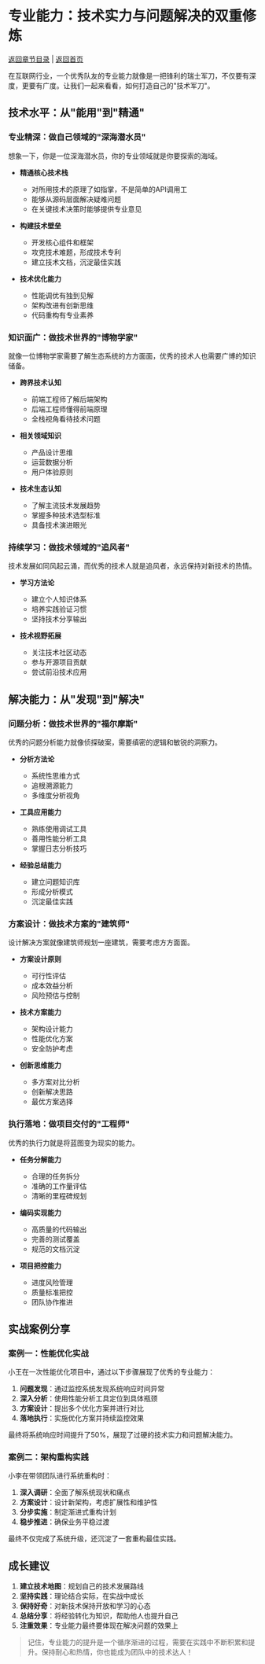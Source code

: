# 专业能力：技术实力与问题解决的双重修炼

[返回章节目录](./index.md) | [返回首页](../README.md)

在互联网行业，一个优秀队友的专业能力就像是一把锋利的瑞士军刀，不仅要有深度，更要有广度。让我们一起来看看，如何打造自己的"技术军刀"。

## 技术水平：从"能用"到"精通"

### 专业精深：做自己领域的"深海潜水员"

想象一下，你是一位深海潜水员，你的专业领域就是你要探索的海域。

- **精通核心技术栈**
  - 对所用技术的原理了如指掌，不是简单的API调用工
  - 能够从源码层面解决疑难问题
  - 在关键技术决策时能够提供专业意见

- **构建技术壁垒**
  - 开发核心组件和框架
  - 攻克技术难题，形成技术专利
  - 建立技术文档，沉淀最佳实践

- **技术优化能力**
  - 性能调优有独到见解
  - 架构改进有创新思维
  - 代码重构有专业素养

### 知识面广：做技术世界的"博物学家"

就像一位博物学家需要了解生态系统的方方面面，优秀的技术人也需要广博的知识储备。

- **跨界技术认知**
  - 前端工程师了解后端架构
  - 后端工程师懂得前端原理
  - 全栈视角看待技术问题

- **相关领域知识**
  - 产品设计思维
  - 运营数据分析
  - 用户体验原则

- **技术生态认知**
  - 了解主流技术发展趋势
  - 掌握多种技术选型标准
  - 具备技术演进眼光

### 持续学习：做技术领域的"追风者"

技术发展如同风起云涌，而优秀的技术人就是追风者，永远保持对新技术的热情。

- **学习方法论**
  - 建立个人知识体系
  - 培养实践验证习惯
  - 坚持技术分享输出

- **技术视野拓展**
  - 关注技术社区动态
  - 参与开源项目贡献
  - 尝试前沿技术应用

## 解决能力：从"发现"到"解决"

### 问题分析：做技术世界的"福尔摩斯"

优秀的问题分析能力就像侦探破案，需要缜密的逻辑和敏锐的洞察力。

- **分析方法论**
  - 系统性思维方式
  - 追根溯源能力
  - 多维度分析视角

- **工具应用能力**
  - 熟练使用调试工具
  - 善用性能分析工具
  - 掌握日志分析技巧

- **经验总结能力**
  - 建立问题知识库
  - 形成分析模式
  - 沉淀最佳实践

### 方案设计：做技术方案的"建筑师"

设计解决方案就像建筑师规划一座建筑，需要考虑方方面面。

- **方案设计原则**
  - 可行性评估
  - 成本效益分析
  - 风险预估与控制

- **技术方案能力**
  - 架构设计能力
  - 性能优化方案
  - 安全防护考虑

- **创新思维能力**
  - 多方案对比分析
  - 创新解决思路
  - 最优方案选择

### 执行落地：做项目交付的"工程师"

优秀的执行力就是将蓝图变为现实的能力。

- **任务分解能力**
  - 合理的任务拆分
  - 准确的工作量评估
  - 清晰的里程碑规划

- **编码实现能力**
  - 高质量的代码输出
  - 完善的测试覆盖
  - 规范的文档沉淀

- **项目把控能力**
  - 进度风险管理
  - 质量标准把控
  - 团队协作推进

## 实战案例分享

### 案例一：性能优化实战

小王在一次性能优化项目中，通过以下步骤展现了优秀的专业能力：

1. **问题发现**：通过监控系统发现系统响应时间异常
2. **深入分析**：使用性能分析工具定位到具体瓶颈
3. **方案设计**：提出多个优化方案并进行对比
4. **落地执行**：实施优化方案并持续监控效果

最终将系统响应时间提升了50%，展现了过硬的技术实力和问题解决能力。

### 案例二：架构重构实践

小李在带领团队进行系统重构时：

1. **深入调研**：全面了解系统现状和痛点
2. **方案设计**：设计新架构，考虑扩展性和维护性
3. **分步实施**：制定渐进式重构计划
4. **稳步推进**：确保业务平稳过渡

最终不仅完成了系统升级，还沉淀了一套重构最佳实践。

## 成长建议

1. **建立技术地图**：规划自己的技术发展路线
2. **坚持实践**：理论结合实际，在实战中成长
3. **保持好奇**：对新技术保持开放和学习的心态
4. **总结分享**：将经验转化为知识，帮助他人也提升自己
5. **注重效果**：专业能力最终要体现在解决问题的效果上

> 记住，专业能力的提升是一个循序渐进的过程，需要在实践中不断积累和提升。保持耐心和热情，你也能成为团队中的技术达人！
